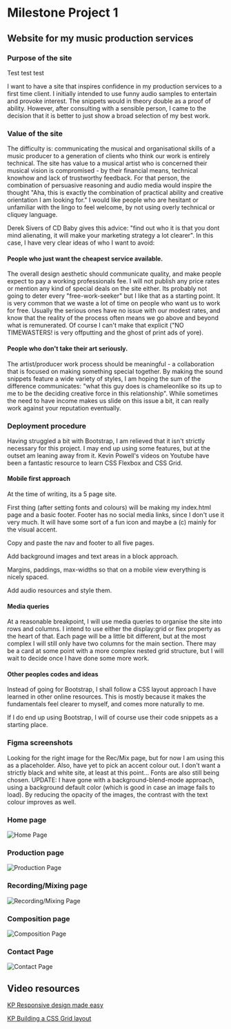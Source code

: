 # Milestone Project 1

## Website for my music production services

### Purpose of the site

Test test test

I want to have a site that inspires confidence in my production services to a first time client. I initially intended to use funny audio samples to entertain and provoke interest. The snippets would in theory double as a proof of ability. However, after consulting with a sensible person, I came to the decision that it is better to just show a broad selection of my best work.

### Value of the site

The difficulty is: communicating the musical and organisational skills of a music producer to a generation of clients who think our work is entirely technical. The site has value to a musical artist who is concerned their musical vision is compromised - by their financial means, technical knowhow and lack of trustworthy feedback. For that person, the combination of persuasive reasoning and audio media would inspire the thought "Aha, this is exactly the combination of practical ability and creative orientation I am looking for." I would like people who are hesitant or unfamiliar with the lingo to feel welcome, by not using overly technical or cliquey language.

Derek Sivers of CD Baby gives this advice: "find out who it is that you dont mind alienating, it will make your marketing strategy a lot clearer". In this case, I have very clear ideas of who I want to avoid:

#### People who just want the cheapest service available.

The overall design aesthetic should communicate quality, and make people expect to pay a working professionals fee. I will not publish any price rates or mention any kind of special deals on the site either. Its probably not going to deter every "free-work-seeker" but I like that as a starting point. It is very common that we waste a lot of time on people who want us to work for free. Usually the serious ones have no issue with our modest rates, and know that the reality of the process often means we go above and beyond what is remunerated. Of course I can't make that explicit ("NO TIMEWASTERS! is very offputting and the ghost of print ads of yore).

#### People who don't take their art seriously.

The artist/producer work process should be meaningful - a collaboration that is focused on making something special together. By making the sound snippets feature a wide variety of styles, I am hoping the sum of the difference communicates: "what this guy does is chameleonlike so its up to me to be the deciding creative force in this relationship". While sometimes the need to have income makes us slide on this issue a bit, it can really work against your reputation eventually.

### Deployment procedure

Having struggled a bit with Bootstrap, I am relieved that it isn't strictly necessary for this project. I may end up using some features, but at the outset am leaning away from it. Kevin Powell's videos on Youtube have been a fantastic resource to learn CSS Flexbox and CSS Grid.

#### Mobile first approach

At the time of writing, its a 5 page site.

First thing (after setting fonts and colours) will be making my index.html page and a basic footer. Footer has no social media links, since I don't use it very much. It will have some sort of a fun icon and maybe a (c) mainly for the visual accent.

Copy and paste the nav and footer to all five pages.

Add background images and text areas in a block approach.

Margins, paddings, max-widths so that on a mobile view everything is nicely spaced.

Add audio resources and style them.

#### Media queries

At a reasonable breakpoint, I will use media queries to organise the site into rows and columns. I intend to use either the display:grid or flex property as the heart of that. Each page will be a little bit different, but at the most complex I will still only have two columns for the main section. There may be a card at some point with a more complex nested grid structure, but I will wait to decide once I have done some more work.

#### Other peoples codes and ideas

Instead of going for Bootstrap, I shall follow a CSS layout approach I have learned in other online resources. This is mostly because it makes the fundamentals feel clearer to myself, and comes more naturally to me.

If I do end up using Bootstrap, I will of course use their code snippets as a starting place.

### Figma screenshots

Looking for the right image for the Rec/Mix page, but for now I am using this as a placeholder. Also, have yet to pick an accent colour out. I don't want a strictly black and white site, at least at this point... Fonts are also still being chosen. UPDATE: I have gone with a background-blend-mode approach, using a background default color (which is good in case an image fails to load). By reducing the opacity of the images, the contrast with the text colour improves as well.

### Home page

![Home Page](readmeimg/home.png)

### Production page

![Production Page](readmeimg/prod.png)

### Recording/Mixing page

![Recording/Mixing Page](readmeimg/recmix.png)

### Composition page

![Composition Page](readmeimg/compose.png)

### Contact Page

![Contact Page](readmeimg/contact.png)

## Video resources

[KP Responsive design made easy](https://www.youtube.com/watch?v=bn-DQCifeQQ)

[KP Building a CSS Grid layout](https://www.youtube.com/watch?v=v5KzBPUEgGQ)
